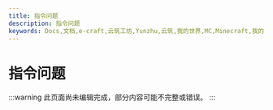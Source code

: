 ```yaml
---
title: 指令问题
description: 指令问题
keywords: Docs,文档,e-craft,云筑工坊,Yunzhu,云筑,我的世界,MC,Minecraft,我的世界服务器,服务器,云筑工坊服务器,云筑工坊服务器文档,云筑工坊文档中心
---
```


# 指令问题
:::warning
此页面尚未编辑完成，部分内容可能不完整或错误。
:::